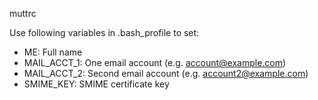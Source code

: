 muttrc

Use following variables in .bash_profile to set:

* ME: Full name
* MAIL_ACCT_1: One email account (e.g. account@example.com)
* MAIL_ACCT_2: Second email account (e.g. account2@example.com)
* SMIME_KEY: SMIME certificate key
